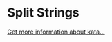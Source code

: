 Split Strings
=
[Get more information about kata...](https://www.codewars.com//kata/515de9ae9dcfc28eb6000001)
